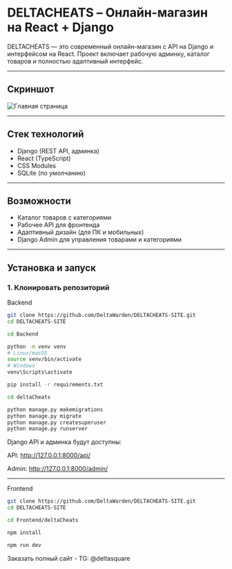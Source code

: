 # DELTACHEATS – Онлайн-магазин на React + Django

DELTACHEATS — это современный онлайн-магазин с API на Django и интерфейсом на React. Проект включает рабочую админку, каталог товаров и полностью адаптивный интерфейс.

---

## Скриншот

![Главная страница](https://storage.yandexcloud.net/fotora.ru/uploads/bea2536ab597e8b4.png)

---

## Стек технологий

- Django (REST API, админка)
- React (TypeScript)
- CSS Modules
- SQLite (по умолчанию)

---

## Возможности

- Каталог товаров с категориями
- Рабочее API для фронтенда
- Адаптивный дизайн (для ПК и мобильных)
- Django Admin для управления товарами и категориями

---

## Установка и запуск

### 1. Клонировать репозиторий
Backend
```bash
git clone https://github.com/DeltaWarden/DELTACHEATS-SITE.git
cd DELTACHEATS-SITE

cd Backend

python -m venv venv
# Linux/macOS
source venv/bin/activate
# Windows
venv\Scripts\activate

pip install -r requirements.txt

cd deltaCheats

python manage.py makemigrations
python manage.py migrate
python manage.py createsuperuser
python manage.py runserver
```

Django API и админка будут доступны:

API: http://127.0.0.1:8000/api/

Admin: http://127.0.0.1:8000/admin/

---

Frontend
```bash
git clone https://github.com/DeltaWarden/DELTACHEATS-SITE.git
cd DELTACHEATS-SITE

cd Frontend/deltaCheats

npm install

npm run dev
```

Заказать полный сайт - TG: @deltasquare

